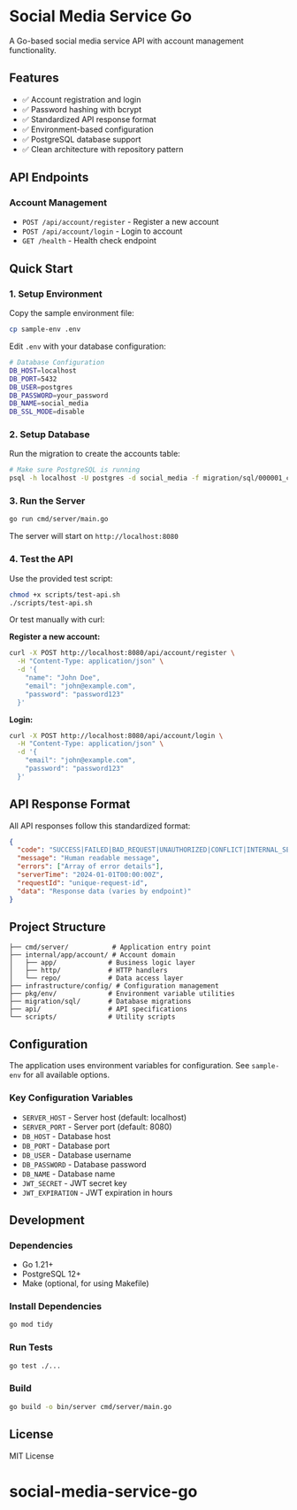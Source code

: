 # Social Media Service Go

A Go-based social media service API with account management functionality.

## Features

- ✅ Account registration and login
- ✅ Password hashing with bcrypt
- ✅ Standardized API response format
- ✅ Environment-based configuration
- ✅ PostgreSQL database support
- ✅ Clean architecture with repository pattern

## API Endpoints

### Account Management

- `POST /api/account/register` - Register a new account
- `POST /api/account/login` - Login to account
- `GET /health` - Health check endpoint

## Quick Start

### 1. Setup Environment

Copy the sample environment file:

```bash
cp sample-env .env
```

Edit `.env` with your database configuration:

```bash
# Database Configuration
DB_HOST=localhost
DB_PORT=5432
DB_USER=postgres
DB_PASSWORD=your_password
DB_NAME=social_media
DB_SSL_MODE=disable
```

### 2. Setup Database

Run the migration to create the accounts table:

```bash
# Make sure PostgreSQL is running
psql -h localhost -U postgres -d social_media -f migration/sql/000001_create_accounts_table.up.sql
```

### 3. Run the Server

```bash
go run cmd/server/main.go
```

The server will start on `http://localhost:8080`

### 4. Test the API

Use the provided test script:

```bash
chmod +x scripts/test-api.sh
./scripts/test-api.sh
```

Or test manually with curl:

**Register a new account:**

```bash
curl -X POST http://localhost:8080/api/account/register \
  -H "Content-Type: application/json" \
  -d '{
    "name": "John Doe",
    "email": "john@example.com",
    "password": "password123"
  }'
```

**Login:**

```bash
curl -X POST http://localhost:8080/api/account/login \
  -H "Content-Type: application/json" \
  -d '{
    "email": "john@example.com",
    "password": "password123"
  }'
```

## API Response Format

All API responses follow this standardized format:

```json
{
  "code": "SUCCESS|FAILED|BAD_REQUEST|UNAUTHORIZED|CONFLICT|INTERNAL_SERVER_ERROR",
  "message": "Human readable message",
  "errors": ["Array of error details"],
  "serverTime": "2024-01-01T00:00:00Z",
  "requestId": "unique-request-id",
  "data": "Response data (varies by endpoint)"
}
```

## Project Structure

```
├── cmd/server/           # Application entry point
├── internal/app/account/ # Account domain
│   ├── app/             # Business logic layer
│   ├── http/            # HTTP handlers
│   └── repo/            # Data access layer
├── infrastructure/config/ # Configuration management
├── pkg/env/             # Environment variable utilities
├── migration/sql/       # Database migrations
├── api/                 # API specifications
└── scripts/             # Utility scripts
```

## Configuration

The application uses environment variables for configuration. See `sample-env` for all available options.

### Key Configuration Variables

- `SERVER_HOST` - Server host (default: localhost)
- `SERVER_PORT` - Server port (default: 8080)
- `DB_HOST` - Database host
- `DB_PORT` - Database port
- `DB_USER` - Database username
- `DB_PASSWORD` - Database password
- `DB_NAME` - Database name
- `JWT_SECRET` - JWT secret key
- `JWT_EXPIRATION` - JWT expiration in hours

## Development

### Dependencies

- Go 1.21+
- PostgreSQL 12+
- Make (optional, for using Makefile)

### Install Dependencies

```bash
go mod tidy
```

### Run Tests

```bash
go test ./...
```

### Build

```bash
go build -o bin/server cmd/server/main.go
```

## License

MIT License
# social-media-service-go
